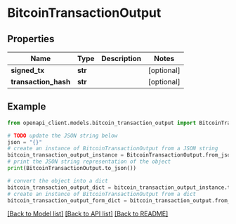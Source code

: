 # BitcoinTransactionOutput


## Properties

Name | Type | Description | Notes
------------ | ------------- | ------------- | -------------
**signed_tx** | **str** |  | [optional] 
**transaction_hash** | **str** |  | [optional] 

## Example

```python
from openapi_client.models.bitcoin_transaction_output import BitcoinTransactionOutput

# TODO update the JSON string below
json = "{}"
# create an instance of BitcoinTransactionOutput from a JSON string
bitcoin_transaction_output_instance = BitcoinTransactionOutput.from_json(json)
# print the JSON string representation of the object
print(BitcoinTransactionOutput.to_json())

# convert the object into a dict
bitcoin_transaction_output_dict = bitcoin_transaction_output_instance.to_dict()
# create an instance of BitcoinTransactionOutput from a dict
bitcoin_transaction_output_form_dict = bitcoin_transaction_output.from_dict(bitcoin_transaction_output_dict)
```
[[Back to Model list]](../README.md#documentation-for-models) [[Back to API list]](../README.md#documentation-for-api-endpoints) [[Back to README]](../README.md)


